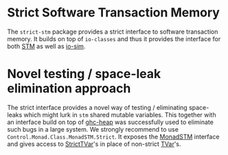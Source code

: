 # Strict Software Transaction Memory

The `strict-stm` package provides a strict interface to software transaction
memory.  It builds on top of `io-classes` and thus it provides the interface
for both [STM](https://hackage.haskell.org/package/stm) as well as
[io-sim](https://github.com/input-output-hk/ouroboros-network/tree/master/io-classes).

# Novel testing / space-leak elimination approach

The strict interface provides a novel way of testing / eliminating space-leaks
which might lurk in `stm` shared mutable variables.  This together with an
interface build on top of
[ghc-heap](https://gitlab.haskell.org/ghc/ghc/-/tree/master/libraries/ghc-heap)
was successfully used to eliminate such bugs in a large system.  We strongly
recommend to use `Control.Monad.Class.MonadSTM.Strict`.  It exposes the
[MonadSTM](https://hackage.haskell.org/package/io-classes/docs/Control-Monad-Class-MonadSTM.html#t:MonadSTM)
interface and gives access to
[StrictTVar](https://hackage.haskell.org/package/io-sim-classes/docs/Control-Monad-Class-MonadSTM-Strict.html#t:StrictTVar)'s
in place of non-strict
[TVar](https://hackage.haskell.org/package/io-classes/docs/Control-Monad-Class-MonadSTM.html#t:TVar)'s.
